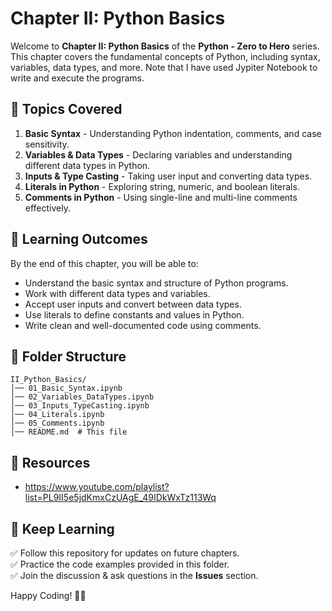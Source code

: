 # **Chapter II: Python Basics**

Welcome to **Chapter II: Python Basics** of the **Python - Zero to Hero** series. This chapter covers the fundamental concepts of Python, including syntax, variables, data types, and more. Note that I have used Jypiter Notebook to write and execute the programs.

## 📖 Topics Covered

1. **Basic Syntax** - Understanding Python indentation, comments, and case sensitivity.
2. **Variables & Data Types** - Declaring variables and understanding different data types in Python.
3. **Inputs & Type Casting** - Taking user input and converting data types.
4. **Literals in Python** - Exploring string, numeric, and boolean literals.
5. **Comments in Python** - Using single-line and multi-line comments effectively.

## 🚀 Learning Outcomes

By the end of this chapter, you will be able to:
- Understand the basic syntax and structure of Python programs.
- Work with different data types and variables.
- Accept user inputs and convert between data types.
- Use literals to define constants and values in Python.
- Write clean and well-documented code using comments.

## 📂 Folder Structure

```
II_Python_Basics/
│── 01_Basic_Syntax.ipynb
│── 02_Variables_DataTypes.ipynb
│── 03_Inputs_TypeCasting.ipynb
│── 04_Literals.ipynb
│── 05_Comments.ipynb
│── README.md  # This file
```

## 🔗 Resources
- https://www.youtube.com/playlist?list=PL9II5e5jdKmxCzUAgE_49IDkWxTz113Wq

## 🎯 Keep Learning
✅ Follow this repository for updates on future chapters.  
✅ Practice the code examples provided in this folder.  
✅ Join the discussion & ask questions in the **Issues** section.  

Happy Coding! 🚀🐍
